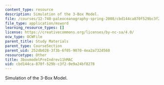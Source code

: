 ```yaml
---
content_type: resource
description: Simulation of the 3-Box Model.
file: /courses/12-740-paleoceanography-spring-2008/cbd144ca870f529bc3f20e9a24bf8278_3boxmodelPreIndrev11hMAC.xls
file_type: application/msword
learning_resource_types: []
license: https://creativecommons.org/licenses/by-nc-sa/4.0/
ocw_type: OCWFile
parent_title: Study Materials
parent_type: CourseSection
parent_uid: 252db028-3f3b-6f05-9070-4ea2a732d560
resourcetype: Other
title: 3boxmodelPreIndrev11hMAC
uid: cbd144ca-870f-529b-c3f2-0e9a24bf8278
---
```

Simulation of the 3-Box Model.